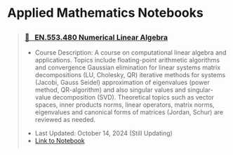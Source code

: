# Applied Mathematics Notebooks

<blockquote class="callout callout_default" theme="📗">
  <h3 style="margin-top: 0.75cm;"> <a href="../../attachments/ams_480_numerical_linear_algebra.pdf"> 📗 &nbsp EN.553.480 Numerical Linear Algebra</a></h3>
  <ul style="margin: 10px 0; padding-bottom: 0.25cm;">
    <li>Course Description: A course on computational linear algebra and applications. Topics include floating-point arithmetic algorithms and convergence Gaussian elimination for linear systems matrix decompositions (LU, Cholesky, QR) iterative methods for systems (Jacobi, Gauss Seidel) approximation of eigenvalues (power method, QR-algorithm) and also singular values and singular-value decomposition (SVD). Theoretical topics such as vector spaces, inner products norms, linear operators, matrix norms, eigenvalues and canonical forms of matrices (Jordan, Schur) are reviewed as needed.</li> <p>
    <li>Last Updated: October 14, 2024 (Still Updating)</li>
    <li><a href="../../attachments/ams_480_numerical_linear_algebra.pdf">Link to Notebook</a></li>
  </ul>
</blockquote>